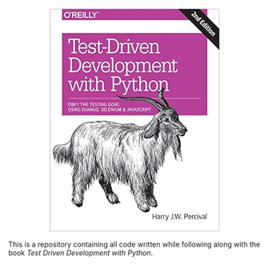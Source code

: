 <p align="center">
	<img src="https://raw.githubusercontent.com/andrewShope/GoatBook/main/src/lists/static/images/goat_book_cover.jpg" />
</p>

This is a repository containing all code written while following along with the book *Test Driven Development with Python*.
